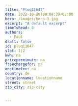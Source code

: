 ```yaml
---
title: "Pluq11647"
date: 2022-10-28T09:08:39+02:00
hero: /images/hero-3.jpg
excerpt: "A default excerpt"
timeToRead: 0
authors:
  - Paul
draft: false
id: pluq11647
slot: 1|2
kwh: na
priceperminute: na
freechargefor: na
onetimefee: na
country: de
locationname: locationname
street: street
zip_city: zip-city


---
```

